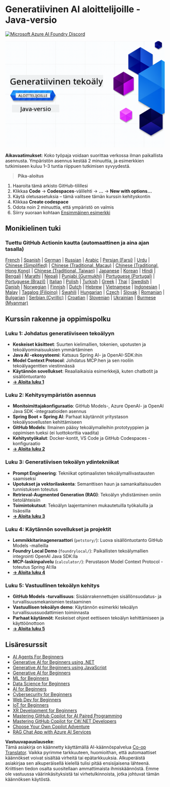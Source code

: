 <!--
CO_OP_TRANSLATOR_METADATA:
{
  "original_hash": "b4c05c53b67571aee42e9532404f2fb8",
  "translation_date": "2025-07-28T10:54:59+00:00",
  "source_file": "README.md",
  "language_code": "fi"
}
-->
# Generatiivinen AI aloittelijoille - Java-versio
[![Microsoft Azure AI Foundry Discord](https://dcbadge.limes.pink/api/server/ByRwuEEgH4)](https://discord.com/invite/ByRwuEEgH4)

![Generatiivinen AI aloittelijoille - Java-versio](../../translated_images/beg-genai-series.8b48be9951cc574c25f8a3accba949bfd03c2f008e2c613283a1b47316fbee68.fi.png)

**Aikavaatimukset**: Koko työpaja voidaan suorittaa verkossa ilman paikallista asennusta. Ympäristön asennus kestää 2 minuuttia, ja esimerkkien tutkimiseen kuluu 1–3 tuntia riippuen tutkimisen syvyydestä.

> **Pika-aloitus** 

1. Haaroita tämä arkisto GitHub-tilillesi
2. Klikkaa **Code** → **Codespaces**-välilehti → **...** → **New with options...**
3. Käytä oletusasetuksia – tämä valitsee tämän kurssin kehityskontin
4. Klikkaa **Create codespace**
5. Odota noin 2 minuuttia, että ympäristö on valmis
6. Siirry suoraan kohtaan [Ensimmäinen esimerkki](./02-SetupDevEnvironment/README.md#step-2-create-a-github-personal-access-token)

## Monikielinen tuki

### Tuettu GitHub Actionin kautta (automaattinen ja aina ajan tasalla)

[French](../fr/README.md) | [Spanish](../es/README.md) | [German](../de/README.md) | [Russian](../ru/README.md) | [Arabic](../ar/README.md) | [Persian (Farsi)](../fa/README.md) | [Urdu](../ur/README.md) | [Chinese (Simplified)](../zh/README.md) | [Chinese (Traditional, Macau)](../mo/README.md) | [Chinese (Traditional, Hong Kong)](../hk/README.md) | [Chinese (Traditional, Taiwan)](../tw/README.md) | [Japanese](../ja/README.md) | [Korean](../ko/README.md) | [Hindi](../hi/README.md) | [Bengali](../bn/README.md) | [Marathi](../mr/README.md) | [Nepali](../ne/README.md) | [Punjabi (Gurmukhi)](../pa/README.md) | [Portuguese (Portugal)](../pt/README.md) | [Portuguese (Brazil)](../br/README.md) | [Italian](../it/README.md) | [Polish](../pl/README.md) | [Turkish](../tr/README.md) | [Greek](../el/README.md) | [Thai](../th/README.md) | [Swedish](../sv/README.md) | [Danish](../da/README.md) | [Norwegian](../no/README.md) | [Finnish](./README.md) | [Dutch](../nl/README.md) | [Hebrew](../he/README.md) | [Vietnamese](../vi/README.md) | [Indonesian](../id/README.md) | [Malay](../ms/README.md) | [Tagalog (Filipino)](../tl/README.md) | [Swahili](../sw/README.md) | [Hungarian](../hu/README.md) | [Czech](../cs/README.md) | [Slovak](../sk/README.md) | [Romanian](../ro/README.md) | [Bulgarian](../bg/README.md) | [Serbian (Cyrillic)](../sr/README.md) | [Croatian](../hr/README.md) | [Slovenian](../sl/README.md) | [Ukrainian](../uk/README.md) | [Burmese (Myanmar)](../my/README.md)

## Kurssin rakenne ja oppimispolku

### **Luku 1: Johdatus generatiiviseen tekoälyyn**
- **Keskeiset käsitteet**: Suurten kielimallien, tokenien, upotusten ja tekoälyominaisuuksien ymmärtäminen
- **Java AI -ekosysteemi**: Katsaus Spring AI- ja OpenAI-SDK:ihin
- **Model Context Protocol**: Johdatus MCP:hen ja sen rooliin tekoälyagenttien viestinnässä
- **Käytännön sovellukset**: Reaaliaikaisia esimerkkejä, kuten chatbotit ja sisällöntuotanto
- **[→ Aloita luku 1](./01-IntroToGenAI/README.md)**

### **Luku 2: Kehitysympäristön asennus**
- **Monitoimittajakonfiguraatio**: GitHub Models-, Azure OpenAI- ja OpenAI Java SDK -integraatioiden asennus
- **Spring Boot + Spring AI**: Parhaat käytännöt yritystason tekoälysovellusten kehittämiseen
- **GitHub Models**: Ilmainen pääsy tekoälymalleihin prototyyppien ja oppimisen tueksi (ei luottokorttia vaadita)
- **Kehitystyökalut**: Docker-kontit, VS Code ja GitHub Codespaces -konfiguraatio
- **[→ Aloita luku 2](./02-SetupDevEnvironment/README.md)**

### **Luku 3: Generatiivisen tekoälyn ydintekniikat**
- **Prompt Engineering**: Tekniikat optimaalisten tekoälymallivastausten saamiseksi
- **Upotukset ja vektorilaskenta**: Semanttisen haun ja samankaltaisuuden tunnistuksen toteutus
- **Retrieval-Augmented Generation (RAG)**: Tekoälyn yhdistäminen omiin tietolähteisiin
- **Toimintokutsut**: Tekoälyn laajentaminen mukautetuilla työkaluilla ja lisäosilla
- **[→ Aloita luku 3](./03-CoreGenerativeAITechniques/README.md)**

### **Luku 4: Käytännön sovellukset ja projektit**
- **Lemmikkitarinageneraattori** (`petstory/`): Luova sisällöntuotanto GitHub Models -malleilla
- **Foundry Local Demo** (`foundrylocal/`): Paikallisten tekoälymallien integrointi OpenAI Java SDK:lla
- **MCP-laskinpalvelu** (`calculator/`): Perustason Model Context Protocol -toteutus Spring AI:lla
- **[→ Aloita luku 4](./04-PracticalSamples/README.md)**

### **Luku 5: Vastuullinen tekoälyn kehitys**
- **GitHub Models -turvallisuus**: Sisäänrakennettujen sisällönsuodatus- ja turvallisuusmekanismien testaaminen
- **Vastuullisen tekoälyn demo**: Käytännön esimerkki tekoälyn turvallisuussuodattimien toiminnasta
- **Parhaat käytännöt**: Keskeiset ohjeet eettiseen tekoälyn kehittämiseen ja käyttöönottoon
- **[→ Aloita luku 5](./05-ResponsibleGenAI/README.md)**

## Lisäresurssit 

- [AI Agents For Beginners](https://github.com/microsoft/ai-agents-for-beginners)
- [Generative AI for Beginners using .NET](https://github.com/microsoft/Generative-AI-for-beginners-dotnet)
- [Generative AI for Beginners using JavaScript](https://github.com/microsoft/generative-ai-with-javascript)
- [Generative AI for Beginners](https://github.com/microsoft/generative-ai-for-beginners)
- [ML for Beginners](https://aka.ms/ml-beginners)
- [Data Science for Beginners](https://aka.ms/datascience-beginners)
- [AI for Beginners](https://aka.ms/ai-beginners)
- [Cybersecurity for Beginners](https://github.com/microsoft/Security-101)
- [Web Dev for Beginners](https://aka.ms/webdev-beginners)
- [IoT for Beginners](https://aka.ms/iot-beginners)
- [XR Development for Beginners](https://github.com/microsoft/xr-development-for-beginners)
- [Mastering GitHub Copilot for AI Paired Programming](https://aka.ms/GitHubCopilotAI)
- [Mastering GitHub Copilot for C#/.NET Developers](https://github.com/microsoft/mastering-github-copilot-for-dotnet-csharp-developers)
- [Choose Your Own Copilot Adventure](https://github.com/microsoft/CopilotAdventures)
- [RAG Chat App with Azure AI Services](https://github.com/Azure-Samples/azure-search-openai-demo-java)

**Vastuuvapauslauseke**:  
Tämä asiakirja on käännetty käyttämällä AI-käännöspalvelua [Co-op Translator](https://github.com/Azure/co-op-translator). Vaikka pyrimme tarkkuuteen, huomioithan, että automaattiset käännökset voivat sisältää virheitä tai epätarkkuuksia. Alkuperäistä asiakirjaa sen alkuperäisellä kielellä tulisi pitää ensisijaisena lähteenä. Kriittisen tiedon osalta suositellaan ammattimaista ihmiskäännöstä. Emme ole vastuussa väärinkäsityksistä tai virhetulkinnoista, jotka johtuvat tämän käännöksen käytöstä.